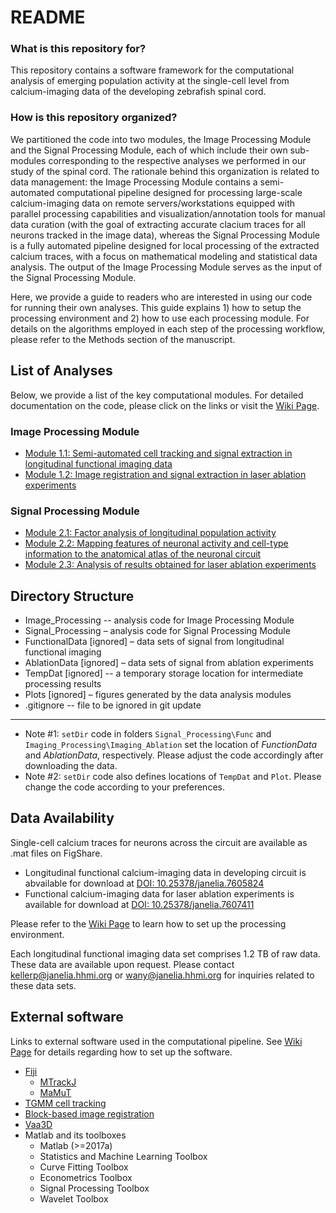 # README #

### What is this repository for? ###
This repository contains a software framework for the computational analysis of emerging population activity at the single-cell level from calcium-imaging data of the developing zebrafish spinal cord.

### How is this repository organized? ###
We partitioned the code into two modules, the Image Processing Module and the Signal Processing Module, each of which include  their own sub-modules corresponding to the respective analyses we performed in our study of the  spinal cord. The rationale behind this organization is related to data management: the Image Processing Module contains a semi-automated computational pipeline designed for processing large-scale calcium-imaging data on remote servers/workstations equipped with parallel processing capabilities and visualization/annotation tools for manual data curation (with the goal of extracting accurate clacium traces for all neurons tracked in the image data), whereas the Signal Processing Module is a fully automated pipeline designed for local processing of the extracted calcium traces, with a focus on mathematical modeling and statistical data analysis. The output of the Image Processing Module serves as the input of the Signal Processing Module.

Here, we provide a guide to readers who are interested in using our code for running their own analyses. This guide explains 1) how to setup the processing environment and 2) how to use each processing module. For details on the algorithms employed in each step of the processing workflow, please refer to the Methods section of the manuscript.

## List of Analyses ##

Below, we provide a list of the key computational modules. For detailed documentation on the code, please click on the links or visit the [Wiki Page](https://github.com/zqwei/Zebrafish_spinal_cord_development/wiki).
### Image Processing Module ###
* [Module 1.1: Semi-automated cell tracking and signal extraction in longitudinal functional imaging data](https://github.com/zqwei/Zebrafish_spinal_cord_development/wiki/Module-1.1)
* [Module 1.2: Image registration and signal extraction in laser ablation experiments](https://github.com/zqwei/Zebrafish_spinal_cord_development/wiki/Module-1.2)

### Signal Processing Module ###
* [Module 2.1: Factor analysis of longitudinal population activity](https://github.com/zqwei/Zebrafish_spinal_cord_development/wiki/Module-2.1)
* [Module 2.2: Mapping features of neuronal activity and cell-type information to the anatomical atlas of the neuronal circuit](https://github.com/zqwei/Zebrafish_spinal_cord_development/wiki/Module-2.2)
* [Module 2.3: Analysis of results obtained for laser ablation experiments](https://github.com/zqwei/Zebrafish_spinal_cord_development/wiki/Module-2.3)

## Directory Structure ##
* Image_Processing -- analysis code for Image Processing Module
* Signal_Processing – analysis code for Signal Processing Module
* FunctionalData [ignored] – data sets of signal from longitudinal functional imaging
* AblationData [ignored] – data sets of signal from ablation experiments
* TempDat [ignored] -- a temporary storage location for intermediate processing results
* Plots [ignored] – figures generated by the data analysis modules
* .gitignore  -- file to be ignored in git update
------
* Note #1: `setDir` code in folders `Signal_Processing\Func` and `Imaging_Processing\Imaging_Ablation` set the location of _FunctionData_ and _AblationData_, respectively. Please adjust the code accordingly after downloading the data.
* Note #2: `setDir` code also defines locations of `TempDat` and `Plot`. Please change the code according to your preferences.

## Data Availability ##
Single-cell calcium traces for neurons across the circuit are available as .mat files on FigShare. 
* Longitudinal functional calcium-imaging data in developing circuit is abvailable for download at [DOI: 10.25378/janelia.7605824](https://janelia.figshare.com/s/10833cd5447dbc9aa840)
* Functional calcium-imaging data for laser ablation experiments is available for download at [DOI: 10.25378/janelia.7607411](https://janelia.figshare.com/s/859c06f5e24fd111f8ef)

Please refer to the [Wiki Page](https://github.com/zqwei/Zebrafish_spinal_cord_development/wiki/A-Guide-to-Signal-Processing-Module) to learn how to set up the processing environment.

Each longitudinal functional imaging data set comprises 1.2 TB of raw data. These data are available upon request. Please contact kellerp@janelia.hhmi.org or wany@janelia.hhmi.org for inquiries related to these data sets.

## External software ##
Links to external software used in the computational pipeline. See [Wiki Page](https://github.com/zqwei/Zebrafish_spinal_cord_development/wiki/A-Guide-to-Image-Processing-Module) for details regarding how to set up the software.
* [Fiji](https://fiji.sc/#download)
  * [MTrackJ](https://imagescience.org/meijering/software/mtrackj/)
  * [MaMuT](https://imagej.net/MaMuT)
* [TGMM cell tracking](https://sourceforge.net/projects/tgmm/)
* [Block-based image registration](https://github.com/leoguignard/Time-registration)
* [Vaa3D](https://github.com/Vaa3D/release/releases/)
* Matlab and its toolboxes
  * Matlab (>=2017a)
  * Statistics and Machine Learning Toolbox
  * Curve Fitting Toolbox
  * Econometrics Toolbox
  * Signal Processing Toolbox
  * Wavelet Toolbox
